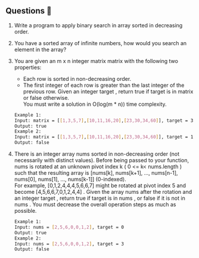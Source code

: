 ## Questions 📝

1. Write a program to apply binary search in array sorted in decreasing order.


2. You have a sorted array of infinite numbers, how would you search an element in the array?


3. You are given an m x n integer matrix matrix with the following two properties:
    - Each row is sorted in non-decreasing order.
    - The first integer of each row is greater than the last integer of the previous row.
    Given an integer target , return true if target is in matrix or false otherwise.  
    You must write a solution in O(log(m * n)) time complexity.

    ```sh
    Example 1:
    Input: matrix = [[1,3,5,7],[10,11,16,20],[23,30,34,60]], target = 3
    Output: true
    Example 2:
    Input: matrix = [[1,3,5,7],[10,11,16,20],[23,30,34,60]], target = 13
    Output: false
    ```


4. There is an integer array nums sorted in non-decreasing order (not necessarily with distinct values).
    Before being passed to your function, nums is rotated at an unknown pivot index k ( 0 <= k< nums.length ) such that the resulting array is [nums[k], nums[k+1], ..., nums[n-1], nums[0], nums[1], ..., nums[k-1]] (0-indexed).  
    For example, [0,1,2,4,4,4,5,6,6,7] might be rotated at pivot index 5 and become [4,5,6,6,7,0,1,2,4,4] .
    Given the array nums after the rotation and an integer target , return true if target is in nums , or false if it is not in nums .
    You must decrease the overall operation steps as much as possible.

    ```sh
    Example 1:
    Input: nums = [2,5,6,0,0,1,2], target = 0
    Output: true
    Example 2:
    Input: nums = [2,5,6,0,0,1,2], target = 3
    Output: false
    ```
